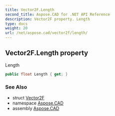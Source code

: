 ```yaml
---
title: Vector2F.Length
second_title: Aspose.CAD for .NET API Reference
description: Vector2F property. Length
type: docs
weight: 20
url: /net/aspose.cad/vector2f/length/
---
```

## Vector2F.Length property

Length

```csharp
public float Length { get; }
```

### See Also

* struct [Vector2F](../)
* namespace [Aspose.CAD](../../../aspose.cad/)
* assembly [Aspose.CAD](../../../)


